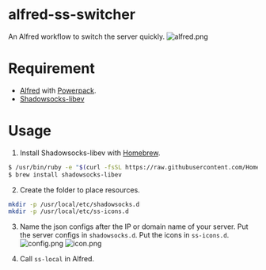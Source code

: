 # alfred-ss-switcher
An Alfred workflow to switch the server quickly.
![alfred.png](https://i.loli.net/2017/08/20/5999838625fde.png)

# Requirement
* [Alfred](https://www.alfredapp.com) with [Powerpack](https://www.alfredapp.com/powerpack/).
* [Shadowsocks-libev](https://github.com/shadowsocks/shadowsocks-libev)

# Usage

1. Install Shadowsocks-libev with [Homebrew](https://brew.sh).
```bash
$ /usr/bin/ruby -e "$(curl -fsSL https://raw.githubusercontent.com/Homebrew/install/master/install)"
$ brew install shadowsocks-libev
```

2. Create the folder to place resources.
```bash
mkdir -p /usr/local/etc/shadowsocks.d
mkdir -p /usr/local/etc/ss-icons.d
```

3. Name the json configs after the IP or domain name of your server. Put the server configs in `shadowsocks.d`. Put the icons in `ss-icons.d`.
![config.png](https://i.loli.net/2017/08/20/599983867f867.png)
![icon.png](https://i.loli.net/2017/08/20/599983871082e.png)

4. Call `ss-local` in Alfred.
